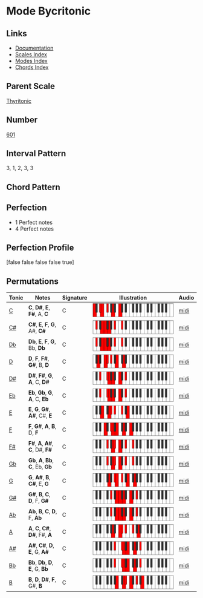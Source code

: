 # Mode Bycritonic

## Links

- [Documentation](index.md)
- [Scales Index](Scales.md)
- [Modes Index](Modes.md)
- [Chords Index](Chords.md)

## Parent Scale

[Thyritonic](ScaleThyritonic.md)

## Number

[601](https://ianring.com/musictheory/scales/601)

## Interval Pattern

3, 1, 2, 3, 3

## Chord Pattern



## Perfection

- 1 Perfect notes
- 4 Perfect notes

## Perfection Profile

[false false false false true]

## Permutations

| Tonic | Notes | Signature | Illustration | Audio |
|-------|-------|-----------|--------------|-------|
| [C](ModeCNaturalBycritonic.md) | **C**, **D#**, **E**, **F#**, A, **C** | C | ![CNaturalBycritonic](ModeCNaturalBycritonic.png) | [midi](https://github.com/edipermadi/music/blob/main/docs/ModeCNaturalBycritonic.mid?raw=true) |
| [C#](ModeCSharpBycritonic.md) | **C#**, **E**, **F**, **G**, A#, **C#** | C | ![CSharpBycritonic](ModeCSharpBycritonic.png) | [midi](https://github.com/edipermadi/music/blob/main/docs/ModeCSharpBycritonic.mid?raw=true) |
| [Db](ModeDFlatBycritonic.md) | **Db**, **E**, **F**, **G**, Bb, **Db** | C | ![DFlatBycritonic](ModeDFlatBycritonic.png) | [midi](https://github.com/edipermadi/music/blob/main/docs/ModeDFlatBycritonic.mid?raw=true) |
| [D](ModeDNaturalBycritonic.md) | **D**, **F**, **F#**, **G#**, B, **D** | C | ![DNaturalBycritonic](ModeDNaturalBycritonic.png) | [midi](https://github.com/edipermadi/music/blob/main/docs/ModeDNaturalBycritonic.mid?raw=true) |
| [D#](ModeDSharpBycritonic.md) | **D#**, **F#**, **G**, **A**, C, **D#** | C | ![DSharpBycritonic](ModeDSharpBycritonic.png) | [midi](https://github.com/edipermadi/music/blob/main/docs/ModeDSharpBycritonic.mid?raw=true) |
| [Eb](ModeEFlatBycritonic.md) | **Eb**, **Gb**, **G**, **A**, C, **Eb** | C | ![EFlatBycritonic](ModeEFlatBycritonic.png) | [midi](https://github.com/edipermadi/music/blob/main/docs/ModeEFlatBycritonic.mid?raw=true) |
| [E](ModeENaturalBycritonic.md) | **E**, **G**, **G#**, **A#**, C#, **E** | C | ![ENaturalBycritonic](ModeENaturalBycritonic.png) | [midi](https://github.com/edipermadi/music/blob/main/docs/ModeENaturalBycritonic.mid?raw=true) |
| [F](ModeFNaturalBycritonic.md) | **F**, **G#**, **A**, **B**, D, **F** | C | ![FNaturalBycritonic](ModeFNaturalBycritonic.png) | [midi](https://github.com/edipermadi/music/blob/main/docs/ModeFNaturalBycritonic.mid?raw=true) |
| [F#](ModeFSharpBycritonic.md) | **F#**, **A**, **A#**, **C**, D#, **F#** | C | ![FSharpBycritonic](ModeFSharpBycritonic.png) | [midi](https://github.com/edipermadi/music/blob/main/docs/ModeFSharpBycritonic.mid?raw=true) |
| [Gb](ModeGFlatBycritonic.md) | **Gb**, **A**, **Bb**, **C**, Eb, **Gb** | C | ![GFlatBycritonic](ModeGFlatBycritonic.png) | [midi](https://github.com/edipermadi/music/blob/main/docs/ModeGFlatBycritonic.mid?raw=true) |
| [G](ModeGNaturalBycritonic.md) | **G**, **A#**, **B**, **C#**, E, **G** | C | ![GNaturalBycritonic](ModeGNaturalBycritonic.png) | [midi](https://github.com/edipermadi/music/blob/main/docs/ModeGNaturalBycritonic.mid?raw=true) |
| [G#](ModeGSharpBycritonic.md) | **G#**, **B**, **C**, **D**, F, **G#** | C | ![GSharpBycritonic](ModeGSharpBycritonic.png) | [midi](https://github.com/edipermadi/music/blob/main/docs/ModeGSharpBycritonic.mid?raw=true) |
| [Ab](ModeAFlatBycritonic.md) | **Ab**, **B**, **C**, **D**, F, **Ab** | C | ![AFlatBycritonic](ModeAFlatBycritonic.png) | [midi](https://github.com/edipermadi/music/blob/main/docs/ModeAFlatBycritonic.mid?raw=true) |
| [A](ModeANaturalBycritonic.md) | **A**, **C**, **C#**, **D#**, F#, **A** | C | ![ANaturalBycritonic](ModeANaturalBycritonic.png) | [midi](https://github.com/edipermadi/music/blob/main/docs/ModeANaturalBycritonic.mid?raw=true) |
| [A#](ModeASharpBycritonic.md) | **A#**, **C#**, **D**, **E**, G, **A#** | C | ![ASharpBycritonic](ModeASharpBycritonic.png) | [midi](https://github.com/edipermadi/music/blob/main/docs/ModeASharpBycritonic.mid?raw=true) |
| [Bb](ModeBFlatBycritonic.md) | **Bb**, **Db**, **D**, **E**, G, **Bb** | C | ![BFlatBycritonic](ModeBFlatBycritonic.png) | [midi](https://github.com/edipermadi/music/blob/main/docs/ModeBFlatBycritonic.mid?raw=true) |
| [B](ModeBNaturalBycritonic.md) | **B**, **D**, **D#**, **F**, G#, **B** | C | ![BNaturalBycritonic](ModeBNaturalBycritonic.png) | [midi](https://github.com/edipermadi/music/blob/main/docs/ModeBNaturalBycritonic.mid?raw=true) |
